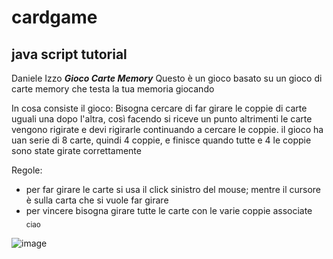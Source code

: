 # cardgame
## java script tutorial

Daniele Izzo
                                  _**Gioco Carte Memory**_
Questo è un gioco basato su un gioco di carte memory che testa la tua memoria giocando

In cosa consiste il gioco:
Bisogna cercare di far girare le coppie di carte uguali una dopo l'altra, così facendo si riceve un punto altrimenti le carte vengono rigirate e devi rigirarle continuando a cercare le coppie.
il gioco ha uan serie di 8 carte, quindi 4 coppie, e finisce quando tutte e 4 le coppie sono state girate correttamente

Regole: 
- per far girare le carte si usa il click sinistro del mouse; mentre il cursore è sulla carta che si vuole far girare
- per vincere bisogna girare tutte le carte con le varie coppie associate 
<sub>ciao</sub>

![image](https://user-images.githubusercontent.com/124572442/235665299-571d47a0-848f-4f1c-ad86-953debb8ee48.png)
